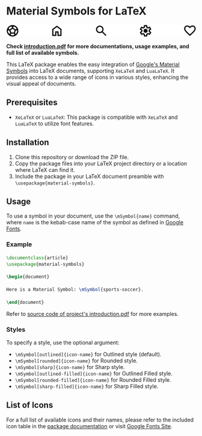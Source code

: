 # Material Symbols for LaTeX

![Showcase of symbols](docs/showcase.jpg)

**Check [introduction.pdf](/docs/introduction.pdf) for more documentations, usage examples, and full list of available symbols.**

This LaTeX package enables the easy integration of [Google's Material Symbols](https://fonts.google.com/icons) into LaTeX documents, supporting `XeLaTeX` and `LuaLaTeX`. It provides access to a wide range of icons in various styles, enhancing the visual appeal of documents.

## Prerequisites

- `XeLaTeX` or `LuaLaTeX`: This package is compatible with `XeLaTeX` and `LuaLaTeX` to utilize font features.

## Installation

1. Clone this repository or download the ZIP file.
2. Copy the package files into your LaTeX project directory or a location where LaTeX can find it.
3. Include the package in your LaTeX document preamble with `\usepackage{material-symbols}`.

## Usage

To use a symbol in your document, use the `\mSymbol{name}` command, where `name` is the kebab-case name of the symbol as defined in [Google Fonts](https://fonts.google.com/icons).

### Example

```latex
\documentclass{article}
\usepackage{material-symbols}

\begin{document}

Here is a Material Symbol: \mSymbol{sports-soccer}.

\end{document}
```

Refer to [source code of project's introduction.pdf](/example-main.tex) for more examples.

### Styles

To specify a style, use the optional argument:

- `\mSymbol[outlined]{icon-name}` for Outlined style (default).
- `\mSymbol[rounded]{icon-name}` for Rounded style.
- `\mSymbol[sharp]{icon-name}` for Sharp style.
- `\mSymbol[outlined-filled]{icon-name}` for Outlined Filled style.
- `\mSymbol[rounded-filled]{icon-name}` for Rounded Filled style.
- `\mSymbol[sharp-filled]{icon-name}` for Sharp Filled style.

## List of Icons

For a full list of available icons and their names, please refer to the included icon table in the [package documentation](docs/introduction.pdf) or visit [Google Fonts Site](https://fonts.google.com/icons).
